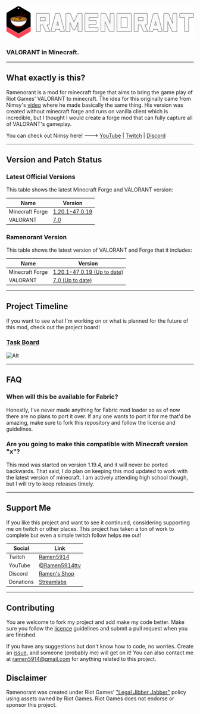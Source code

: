 ![Ramenorant Logo](https://raw.githubusercontent.com/Ramen5914/Ramenorant/main/images/ramenorant.svg)
### VALORANT in Minecraft.

---

## What exactly is this?
Ramenorant is a mod for minecraft forge that aims to bring the game play of Riot Games' VALORANT to minecraft.
The idea for this originally came from Nimsy's [video](https://www.youtube.com/watch?v=hfWTzlaRnp4) where he made basically the same thing.
His version was created without minecraft forge and runs on vanilla client which is incredible, but I thought I would create a forge mod that can fully capture all of VALORANT's gameplay.

You can check out Nimsy here! ---> [YouTube](https://www.youtube.com/@Nimsy) | [Twitch](https://www.twitch.tv/flimsynimsy) | [Discord](https://discord.com/invite/n3Z9KGP)

---

## Version and Patch Status

### Latest Official Versions

This table shows the latest Minecraft Forge and VALORANT version:

| Name            | Version                                                                                                                       |
|-----------------|-------------------------------------------------------------------------------------------------------------------------------|
| Minecraft Forge | [1.20.1-47.0.19](https://maven.minecraftforge.net/net/minecraftforge/forge/1.20.1-47.0.19/forge-1.20.1-47.0.19-changelog.txt) |
| VALORANT        | [7.0](https://playvalorant.com/en-gb/news/game-updates/valorant-patch-notes-7-0/)                                           |

### Ramenorant Version

This table shows the latest version of VALORANT and Forge that it includes:

| Name            | Version                                                                                                                                    |
|-----------------|--------------------------------------------------------------------------------------------------------------------------------------------|
| Minecraft Forge | [1.20.1-47.0.19 (Up to date)](https://maven.minecraftforge.net/net/minecraftforge/forge/1.20.1-47.0.19/forge-1.20.1-47.0.19-changelog.txt) |
| VALORANT        | [7.0 (Up to date)](https://playvalorant.com/en-gb/news/game-updates/valorant-patch-notes-7-0/)                                           |

---

## Project Timeline

If you want to see what I'm working on or what is planned for the future of this mod, check out the project board!

### [Task Board](https://github.com/users/Ramen5914/projects/2/views/2)

![Alt](https://repobeats.axiom.co/api/embed/e4142954a7e09b13a4696255605892684209a764.svg "Repobeats analytics image")

---

## FAQ

### When will this be available for Fabric?
Honestly, I've never made anything for Fabric mod loader so as of now there are no plans to port it over.
If any one wants to port it for me that'd be amazing, make sure to fork this repository and follow the license and guidelines.

### Are you going to make this compatible with Minecraft version "x"?
This mod was started on version 1.19.4, and it will never be ported backwards.
That said, I do plan on keeping this mod updated to work with the latest version of minecraft.
I am actively attending high school though, but I will try to keep releases timely.

---

## Support Me
If you like this project and want to see it continued, considering supporting me on twitch or other places.
This project has taken a ton of work to complete but even a simple twitch follow helps me out!

| Social    | Link                                                   |
|-----------|--------------------------------------------------------|
| Twitch    | [Ramen5914](https://www.twitch.tv/Ramen5914)           |
| YouTube   | [@Ramen5914ttv](https://www.youtube.com/@Ramen5914ttv) |
| Discord   | [Ramen's Shop](https://discord.com/invite/ww7D7jBYDy)  |
| Donations | [Streamlabs](https://streamlabs.com/ramen5914)         |

---

## Contributing
You are welcome to fork my project and add make my code better.
Make sure you follow the [licence](https://github.com/Ramen5914/Ramenorant/blob/main/LICENSE) guidelines and submit a pull request when you are finished.

If you have any suggestions but don't know how to code, no worries.
Create an [issue](https://github.com/Ramen5914/Ramenorant/issues/new), and someone (probably me) will get on it!
You can also contact me at [ramen5914@gmail.com](mailto:ramen5914@gmail.com) for anything related to this project.

## Disclaimer
Ramenorant was created under Riot Games' ["Legal Jibber Jabber"](https://www.riotgames.com/en/legal) policy using assets owned by Riot Games.
Riot Games does not endorse or sponsor this project.
